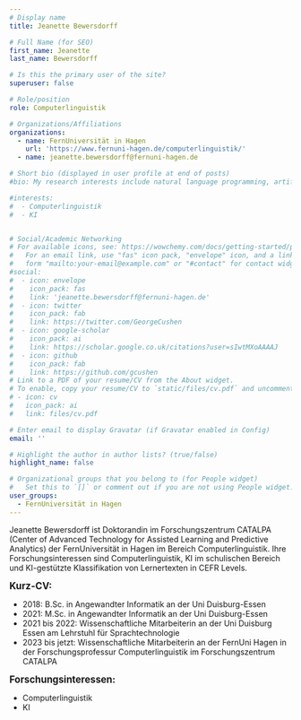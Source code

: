 ```yaml
---
# Display name
title: Jeanette Bewersdorff

# Full Name (for SEO)
first_name: Jeanette
last_name: Bewersdorff

# Is this the primary user of the site?
superuser: false

# Role/position
role: Computerlinguistik

# Organizations/Affiliations
organizations:
  - name: FernUniversität in Hagen
    url: 'https://www.fernuni-hagen.de/computerlinguistik/'
  - name: jeanette.bewersdorff@fernuni-hagen.de

# Short bio (displayed in user profile at end of posts)
#bio: My research interests include natural language programming, artificial intelligence and data visualization.

#interests:
#  - Computerlinguistik
#  - KI


# Social/Academic Networking
# For available icons, see: https://wowchemy.com/docs/getting-started/page-builder/#icons
#   For an email link, use "fas" icon pack, "envelope" icon, and a link in the
#   form "mailto:your-email@example.com" or "#contact" for contact widget.
#social:
#  - icon: envelope
#    icon_pack: fas
#    link: 'jeanette.bewersdorff@fernuni-hagen.de'
#  - icon: twitter
#    icon_pack: fab
#    link: https://twitter.com/GeorgeCushen
#  - icon: google-scholar
#    icon_pack: ai
#    link: https://scholar.google.co.uk/citations?user=sIwtMXoAAAAJ
#  - icon: github
#    icon_pack: fab
#    link: https://github.com/gcushen
# Link to a PDF of your resume/CV from the About widget.
# To enable, copy your resume/CV to `static/files/cv.pdf` and uncomment the lines below.
# - icon: cv
#   icon_pack: ai
#   link: files/cv.pdf

# Enter email to display Gravatar (if Gravatar enabled in Config)
email: ''

# Highlight the author in author lists? (true/false)
highlight_name: false

# Organizational groups that you belong to (for People widget)
#   Set this to `[]` or comment out if you are not using People widget.
user_groups:
  - FernUniversität in Hagen
---
```


Jeanette Bewersdorff ist Doktorandin im Forschungszentrum CATALPA (Center of Advanced Technology for Assisted Learning and Predictive Analytics) der FernUniversität in Hagen im Bereich Computerlinguistik. Ihre Forschungsinteressen sind Computerlinguistik, KI im schulischen Bereich und KI-gestützte Klassifikation von Lernertexten in CEFR Levels. <br>

<big>**Kurz-CV:**</big>
- 2018: B.Sc. in Angewandter Informatik an der Uni Duisburg-Essen
- 2021: M.Sc. in Angewandter Informatik an der Uni Duisburg-Essen
- 2021 bis 2022: Wissenschaftliche Mitarbeiterin an der Uni Duisburg Essen am Lehrstuhl für Sprachtechnologie
- 2023 bis jetzt: Wissenschaftliche Mitarbeiterin an der FernUni Hagen in der Forschungsprofessur Computerlinguistik im Forschungszentrum CATALPA

<big>**Forschungsinteressen:**</big>
- Computerlinguistik
- KI

